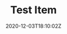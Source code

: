 ---
title: Test Item
date: 2020-12-03T18:10:02Z
summary: This is quick summary
description: |-
  Lorem Ipsum is simply dummy text of the printing and typesetting industry. Lorem Ipsum has been the industry's standard dummy text ever since the 1500s, when an unknown printer took a galley of type and scrambled it to make a type specimen book. It has survived not only five centuries, but also the leap into electronic typesetting, remaining essentially unchanged. [A link](https://alexandermorton.co.uk) It was popularised in the 1960s with the release of Letraset sheets containing Lorem Ipsum passages, and more recently with desktop publishing software like Aldus PageMaker including versions of Lorem Ipsum.

  Why do we use it?
  It is a long established fact that a reader will be distracted by the readable content of a page when looking at its layout. The point of using Lorem Ipsum is that it has a more-or-less normal distribution of letters, as opposed to using 'Content here, content here', making it look like readable English. Many desktop publishing packages and web page [A link](https://alexandermorton.co.uk) editors now use Lorem Ipsum as their default model text, and a search for 'lorem ipsum' will uncover many web sites still in their infancy. Various versions have evolved over the years, sometimes by accident, sometimes on purpose (injected humour and the like).

images:
  - image: /img/wool.jpg
    alt: "Example image"
  - image: /img/wool-2.jpg
    alt: "Example image"
tags:
  - hat
  - children
categories:
  - knit
---